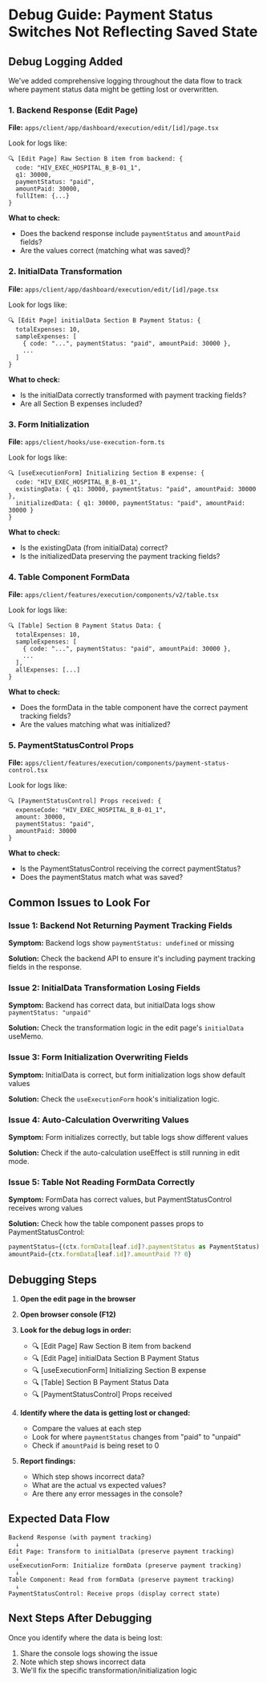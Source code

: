 # Debug Guide: Payment Status Switches Not Reflecting Saved State

## Debug Logging Added

We've added comprehensive logging throughout the data flow to track where payment status data might be getting lost or overwritten.

### 1. Backend Response (Edit Page)
**File:** `apps/client/app/dashboard/execution/edit/[id]/page.tsx`

Look for logs like:
```
🔍 [Edit Page] Raw Section B item from backend: {
  code: "HIV_EXEC_HOSPITAL_B_B-01_1",
  q1: 30000,
  paymentStatus: "paid",
  amountPaid: 30000,
  fullItem: {...}
}
```

**What to check:**
- Does the backend response include `paymentStatus` and `amountPaid` fields?
- Are the values correct (matching what was saved)?

### 2. InitialData Transformation
**File:** `apps/client/app/dashboard/execution/edit/[id]/page.tsx`

Look for logs like:
```
🔍 [Edit Page] initialData Section B Payment Status: {
  totalExpenses: 10,
  sampleExpenses: [
    { code: "...", paymentStatus: "paid", amountPaid: 30000 },
    ...
  ]
}
```

**What to check:**
- Is the initialData correctly transformed with payment tracking fields?
- Are all Section B expenses included?

### 3. Form Initialization
**File:** `apps/client/hooks/use-execution-form.ts`

Look for logs like:
```
🔍 [useExecutionForm] Initializing Section B expense: {
  code: "HIV_EXEC_HOSPITAL_B_B-01_1",
  existingData: { q1: 30000, paymentStatus: "paid", amountPaid: 30000 },
  initializedData: { q1: 30000, paymentStatus: "paid", amountPaid: 30000 }
}
```

**What to check:**
- Is the existingData (from initialData) correct?
- Is the initializedData preserving the payment tracking fields?

### 4. Table Component FormData
**File:** `apps/client/features/execution/components/v2/table.tsx`

Look for logs like:
```
🔍 [Table] Section B Payment Status Data: {
  totalExpenses: 10,
  sampleExpenses: [
    { code: "...", paymentStatus: "paid", amountPaid: 30000 },
    ...
  ],
  allExpenses: [...]
}
```

**What to check:**
- Does the formData in the table component have the correct payment tracking fields?
- Are the values matching what was initialized?

### 5. PaymentStatusControl Props
**File:** `apps/client/features/execution/components/payment-status-control.tsx`

Look for logs like:
```
🔍 [PaymentStatusControl] Props received: {
  expenseCode: "HIV_EXEC_HOSPITAL_B_B-01_1",
  amount: 30000,
  paymentStatus: "paid",
  amountPaid: 30000
}
```

**What to check:**
- Is the PaymentStatusControl receiving the correct paymentStatus?
- Does the paymentStatus match what was saved?

## Common Issues to Look For

### Issue 1: Backend Not Returning Payment Tracking Fields
**Symptom:** Backend logs show `paymentStatus: undefined` or missing

**Solution:** Check the backend API to ensure it's including payment tracking fields in the response.

### Issue 2: InitialData Transformation Losing Fields
**Symptom:** Backend has correct data, but initialData logs show `paymentStatus: "unpaid"`

**Solution:** Check the transformation logic in the edit page's `initialData` useMemo.

### Issue 3: Form Initialization Overwriting Fields
**Symptom:** InitialData is correct, but form initialization logs show default values

**Solution:** Check the `useExecutionForm` hook's initialization logic.

### Issue 4: Auto-Calculation Overwriting Values
**Symptom:** Form initializes correctly, but table logs show different values

**Solution:** Check if the auto-calculation useEffect is still running in edit mode.

### Issue 5: Table Not Reading FormData Correctly
**Symptom:** FormData has correct values, but PaymentStatusControl receives wrong values

**Solution:** Check how the table component passes props to PaymentStatusControl:
```typescript
paymentStatus={(ctx.formData[leaf.id]?.paymentStatus as PaymentStatus) ?? "unpaid"}
amountPaid={ctx.formData[leaf.id]?.amountPaid ?? 0}
```

## Debugging Steps

1. **Open the edit page in the browser**
2. **Open browser console (F12)**
3. **Look for the debug logs in order:**
   - 🔍 [Edit Page] Raw Section B item from backend
   - 🔍 [Edit Page] initialData Section B Payment Status
   - 🔍 [useExecutionForm] Initializing Section B expense
   - 🔍 [Table] Section B Payment Status Data
   - 🔍 [PaymentStatusControl] Props received

4. **Identify where the data is getting lost or changed:**
   - Compare the values at each step
   - Look for where `paymentStatus` changes from "paid" to "unpaid"
   - Check if `amountPaid` is being reset to 0

5. **Report findings:**
   - Which step shows incorrect data?
   - What are the actual vs expected values?
   - Are there any error messages in the console?

## Expected Data Flow

```
Backend Response (with payment tracking)
  ↓
Edit Page: Transform to initialData (preserve payment tracking)
  ↓
useExecutionForm: Initialize formData (preserve payment tracking)
  ↓
Table Component: Read from formData (preserve payment tracking)
  ↓
PaymentStatusControl: Receive props (display correct state)
```

## Next Steps After Debugging

Once you identify where the data is being lost:
1. Share the console logs showing the issue
2. Note which step shows incorrect data
3. We'll fix the specific transformation/initialization logic
